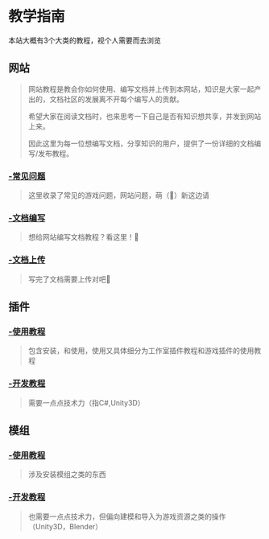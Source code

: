 # 教学指南



本站大概有3个大类的教程，视个人需要而去浏览





## 网站

> 网站教程是教会你如何使用、编写文档并上传到本网站，知识是大家一起产出的，文档社区的发展离不开每个编写人的贡献。
>
> 希望大家在阅读文档时，也来思考一下自己是否有知识想共享，并发到网站上来。
>
> 因此这里为每一位想编写文档，分享知识的用户，提供了一份详细的文档编写/发布教程。

### [-常见问题](/faq/)

> 这里收录了常见的游戏问题，网站问题，萌（👴）新这边请

### [-文档编写](/guide/write_docs/)

> 想给网站编写文档教程？看这里！🥰

### [-文档上传](/guide/up_docs/)

> 写完了文档需要上传对吧🤔





## 插件

### [-使用教程](/plugin/use_plugin.html)

> 包含安装，和使用，使用又具体细分为工作室插件教程和游戏插件的使用教程

### [-开发教程](/plugin/dev_plugin.html)

> 需要一点点技术力（指C#,Unity3D）



## 模组

### [-使用教程](/mode/use_mode.html)

> 涉及安装模组之类的东西

### [-开发教程](/mode/dev_mode.html)

> 也需要一点点技术力，但偏向建模和导入为游戏资源之类的操作（Unity3D，Blender）

## 
